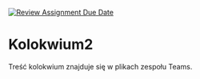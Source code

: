 [![Review Assignment Due Date](https://classroom.github.com/assets/deadline-readme-button-24ddc0f5d75046c5622901739e7c5dd533143b0c8e959d652212380cedb1ea36.svg)](https://classroom.github.com/a/cAMaIiuh)
# Kolokwium2
Treść kolokwium znajduje się w plikach zespołu Teams.
